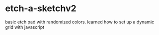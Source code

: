 # etch-a-sketchv2

basic etch pad with randomized colors. learned how to set up a dynamic grid with javascript
